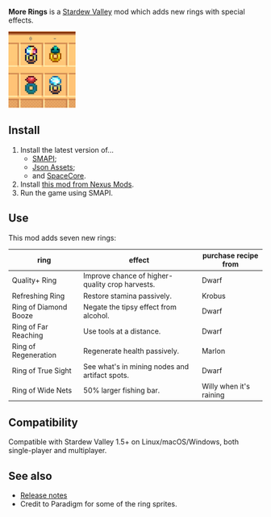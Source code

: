 ﻿**More Rings** is a [Stardew Valley](http://stardewvalley.net/) mod which adds new rings with
special effects.

![](screenshot.png)

## Install
1. Install the latest version of...
   * [SMAPI](https://smapi.io);
   * [Json Assets](https://www.nexusmods.com/stardewvalley/mods/1720);
   * and [SpaceCore](https://www.nexusmods.com/stardewvalley/mods/1348).
2. Install [this mod from Nexus Mods](http://www.nexusmods.com/stardewvalley/mods/2054).
3. Run the game using SMAPI.

## Use
This mod adds seven new rings:

ring                  | effect                                | purchase recipe from
--------------------- | ------------------------------------- | -----------------------
Quality+ Ring         | Improve chance of higher-quality crop harvests. | Dwarf
Refreshing Ring       | Restore stamina passively.            | Krobus
Ring of Diamond Booze | Negate the tipsy effect from alcohol. | Dwarf
Ring of Far Reaching  | Use tools at a distance.              | Dwarf
Ring of Regeneration  | Regenerate health passively.          | Marlon
Ring of True Sight    | See what's in mining nodes and artifact spots. | Dwarf
Ring of Wide Nets     | 50% larger fishing bar.               | Willy when it's raining

## Compatibility
Compatible with Stardew Valley 1.5+ on Linux/macOS/Windows, both single-player and multiplayer.

## See also
* [Release notes](release-notes.md)
* Credit to Paradigm for some of the ring sprites.
